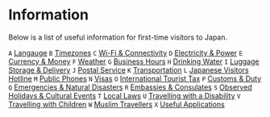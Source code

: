 # Information

Below is a list of useful information for first-time visitors to Japan.

`A` [Langauge]()
`B` [Timezones]()
`C` [Wi-Fi & Connectivity]()
`D` [Electricity & Power]()
`E` [Currency & Money]()
`F` [Weather]()
`G` [Business Hours]()
`H` [Drinking Water]()
`I` [Luggage Storage & Delivery]()
`J` [Postal Service]()
`K` [Transportation]()
`L` [Japanese Visitors Hotline]()
`M` [Public Phones]()
`N` [Visas]()
`O` [International Tourist Tax]()
`P` [Customs & Duty]()
`Q` [Emergencies & Natural Disasters]()
`R` [Embassies & Consulates]()
`S` [Observed Holidays & Cultural Events]()
`T` [Local Laws]()
`U` [Travelling with a Disability]()
`V` [Travelling with Children]()
`W` [Muslim Travellers]()
`X` [Useful Applications]()